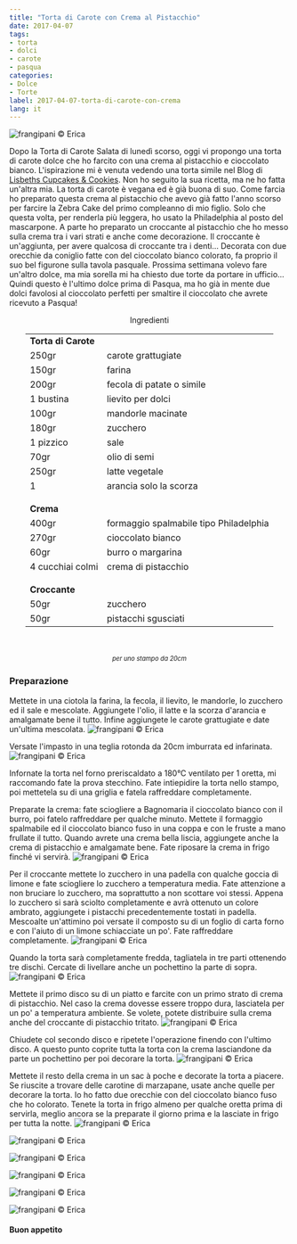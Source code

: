 ```yaml
---
title: "Torta di Carote con Crema al Pistacchio"
date: 2017-04-07
tags:
- torta
- dolci
- carote 
- pasqua
categories:
- Dolce
- Torte 
label: 2017-04-07-torta-di-carote-con-crema
lang: it 
---
```

![](header.jpg "frangipani © Erica")

Dopo la Torta di Carote Salata di lunedì scorso, oggi vi propongo una torta di carote dolce che ho farcito con una crema al pistacchio e cioccolato bianco. L'ispirazione mi è venuta vedendo una torta simile nel Blog di <a href="http://www.lisbeths.de" target="_blank">Lisbeths Cupcakes & Cookies</a>. Non ho seguito la sua ricetta, ma ne ho fatta un'altra mia. La torta di carote è vegana ed è già buona di suo. Come farcia ho preparato questa crema al pistacchio che avevo già fatto l'anno scorso per farcire la Zebra Cake del primo compleanno di mio figlio. Solo che questa volta, per renderla più leggera, ho usato la Philadelphia al posto del mascarpone. A parte ho preparato un croccante al pistacchio che ho messo sulla crema tra i vari strati e anche come decorazione. Il croccante è un'aggiunta, per avere qualcosa di croccante tra i denti... Decorata con due orecchie da coniglio fatte con del cioccolato bianco colorato, fa proprio il suo bel figurone sulla tavola pasquale. Prossima settimana volevo fare un'altro dolce, ma mia sorella mi ha chiesto due torte da portare in ufficio... Quindi questo è l'ultimo dolce prima di Pasqua, ma ho già in mente due dolci favolosi al cioccolato perfetti per smaltire il cioccolato che avrete ricevuto a Pasqua!

<div id="wrapper" style="text-align: center">
  <div id="yourdiv" style="display: inline-block;">
    <div class="ingredients">
      <div class="ingredients-title">Ingredienti</div>
      <table>
        <tbody>
          <tr>          
            <td colspan="2"><b>Torta di Carote</b></td>
          </tr>      
          <tr>
            <td>250gr</td>
            <td>carote grattugiate</td>
          </tr>
          <tr>
            <td>150gr</td>
            <td>farina</td>
          </tr>
          <tr>
            <td>200gr</td>
            <td>fecola di patate o simile</td>
          </tr>
          <tr>
            <td>1 bustina</td>
            <td>lievito per dolci</td>
          </tr>
          <tr>
            <td>100gr</td>
            <td>mandorle macinate</td>
          </tr>
          <tr>
            <td>180gr</td>
            <td>zucchero</td>
          </tr>
          <tr>
            <td>1 pizzico</td>
            <td>sale</td>
          </tr>
          <tr>
            <td>70gr</td>
            <td>olio di semi</td>
          </tr>
          <tr>
            <td>250gr</td>
            <td>latte vegetale</td>
          </tr>
          <tr>
            <td>1</td>
            <td>arancia solo la scorza</td>
          </tr>
          <tr style="height: 15px;"></tr>
          <tr>          
            <td colspan="2"><b>Crema</b></td>
          </tr>      
          <tr>
            <td>400gr</td>
            <td>formaggio spalmabile tipo Philadelphia</td>
          </tr>
          <tr>      
            <td>270gr</td>
            <td>cioccolato bianco</td>
          </tr>
          <tr>
            <td>60gr</td>
            <td>burro o margarina</td>
          </tr>
          <tr>      
            <td>4 cucchiai colmi</td>
            <td>crema di pistacchio</td>
          </tr>
          <tr style="height: 15px;"></tr>
          <tr>          
            <td colspan="2"><b>Croccante</b></td>
          </tr>      
          <tr>
            <td>50gr</td>
            <td>zucchero</td>
          </tr>
          <tr>      
            <td>50gr</td>
            <td>pistacchi sgusciati</td>
          </tr>
        </tbody>
      </table>
      <br></br>
      <i class="pull-right" style="font-size: 80%;">per uno stampo da 20cm</i>
    </div>
  </div>
</div>


<h3>
  <font color="grey">
    <i class="fa fa-cogs"></i>
  </font> Preparazione
</h3>

Mettete in una ciotola la farina, la fecola, il lievito, le mandorle, lo zucchero ed il sale e mescolate. Aggiungete l'olio, il latte e la scorza d'arancia e amalgamate bene il tutto. Infine aggiungete le carote grattugiate e date un'ultima mescolata.
![](impasto.jpg "frangipani © Erica")

Versate l'impasto in una teglia rotonda da 20cm imburrata ed infarinata.
![](teglia.jpg "frangipani © Erica")

Infornate la torta nel forno preriscaldato a 180°C ventilato per 1 oretta, mi raccomando fate la prova stecchino. Fate intiepidire la torta nello stampo, poi mettetela su di una griglia e fatela raffreddare completamente.

Preparate la crema: fate sciogliere a Bagnomaria il cioccolato bianco con il burro, poi fatelo raffreddare per qualche minuto. Mettete il formaggio spalmabile ed il cioccolato bianco fuso in una coppa e con le fruste a mano frullate il tutto. Quando avrete una crema bella liscia, aggiungete anche la crema di pistacchio e amalgamate bene. Fate riposare la crema in frigo finché vi servirà.
![](crema.jpg "frangipani © Erica")

Per il croccante mettete lo zucchero in una padella con qualche goccia di limone e fate sciogliere lo zucchero a temperatura media. Fate attenzione a non bruciare lo zucchero, ma soprattutto a non scottare voi stessi. Appena lo zucchero si sarà sciolto completamente e avrà ottenuto un colore ambrato, aggiungete i pistacchi precedentemente tostati in padella. Mescoalte un'attimino poi versate il composto su di un foglio di carta forno e con l'aiuto di un limone schiacciate un po'. Fate raffreddare completamente.
![](croccante.jpg "frangipani © Erica")

Quando la torta sarà completamente fredda, tagliatela in tre parti ottenendo tre dischi. Cercate di livellare anche un pochettino la parte di sopra.
![](dischi.jpg "frangipani © Erica")

Mettete il primo disco su di un piatto e farcite con un primo strato di crema di pistacchio. Nel caso la crema dovesse essere troppo dura, lasciatela per un po' a temperatura ambiente. Se volete, potete distribuire sulla crema anche del croccante di pistacchio tritato.
![](farcire.jpg "frangipani © Erica")

Chiudete col secondo disco e ripetete l'operazione finendo con l'ultimo disco. A questo punto coprite tutta la torta con la crema lasciandone da parte un pochettino per poi decorare la torta.
![](tortafarcita.jpg "frangipani © Erica")

Mettete il resto della crema in un sac à poche e decorate la torta a piacere. Se riuscite a trovare delle carotine di marzapane, usate anche quelle per decorare la torta. Io ho fatto due orecchie con del cioccolato bianco fuso che ho colorato. Tenete la torta in frigo almeno per qualche oretta prima di servirla, meglio ancora se la preparate il giorno prima e la lasciate in frigo per tutta la notte.
![](risultato1.jpg "frangipani © Erica")

![](risultato2.jpg "frangipani © Erica")

![](risultato3.jpg "frangipani © Erica")

![](risultato4.jpg "frangipani © Erica")

![](risultato5.jpg "frangipani © Erica")

![](risultato6.jpg "frangipani © Erica")

<h4>Buon appetito
  <font color="red">
    <i class="fa fa-smile-o"></i>
  </font>
</h4>
